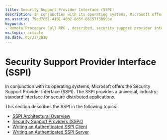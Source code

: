 ```yaml
---
title: Security Support Provider Interface (SSPI)
description: In conjunction with its operating systems, Microsoft offers the Security Support Provider Interface (SSPI). The SSPI provides a universal, industry-standard interface for secure distributed applications.
ms.assetid: 79ed7c51-4191-40b2-8d5f-06157f5b99be
keywords:
- Remote Procedure Call RPC , described, security support provider interface
ms.topic: article
ms.date: 05/31/2018
---
```


# Security Support Provider Interface (SSPI)

In conjunction with its operating systems, Microsoft offers the Security Support Provider Interface (SSPI). The SSPI provides a universal, industry-standard interface for secure distributed applications.

This section describes the SSPI in the following topics:

-   [SSPI Architectural Overview](sspi-architectural-overview.md)
-   [Security Support Providers (SSPs)](security-support-providers-ssps-.md)
-   [Writing an Authenticated SSPI Client](writing-an-authenticated-sspi-client.md)
-   [Writing an Authenticated SSPI Server](writing-an-authenticated-sspi-server.md)

 

 




